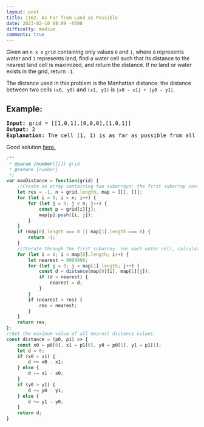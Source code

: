 ```yaml
---
layout: post
title: 1162. As Far from Land as Possible
date: 2023-02-10 08:09 -0500
difficulty: medium
comments: true
---
```

Given an `n x n` `grid` containing only values `0` and `1`, where `0` represents water and `1` represents land, find a water cell such that its distance to the nearest land cell is maximized, and return the distance. If no land or water exists in the grid, return `-1`.

The distance used in this problem is the Manhattan distance: the distance between two cells `(x0, y0)` and `(x1, y1)` is `|x0 - x1| + |y0 - y1|`.

## Example:
<pre><strong>Input:</strong> grid = [[1,0,1],[0,0,0],[1,0,1]]
<strong>Output:</strong> 2
<strong>Explanation:</strong> The cell (1, 1) is as far as possible from all the land with distance 2.
</pre>

Good solution [here.](https://leetcode.com/problems/as-far-from-land-as-possible/solutions/3167044/javascript-super-easy-to-understand/?orderBy=hot&languageTags=javascript)
```javascript
/**
 * @param {number[][]} grid
 * @return {number}
 */
var maxDistance = function(grid) {
    //Create an array containing two subarrays: the first subarray contains locations of water cells, the second one contains locations of land cells.
    let res = -1, n = grid.length, map = [[], []];
    for (let i = 0; i < n; i++) {
        for (let j = 0; j < n; j++) {
            const p = grid[i][j];
            map[p].push([i, j]);
        }
    }
    if (map[0].length === 0 || map[1].length === 0) {
        return -1;
    }
    //Iterate through the first subarray. For each water cell, calculate the nearest distance to a land cell by looping through the second subarray.
    for (let i = 0; i < map[0].length; i++) {
        let nearest = 9999999;
        for (let j = 0; j < map[1].length; j++) {
            const d = distance(map[0][i], map[1][j]);
            if (d < nearest) {
                nearest = d;
            }
        }
        if (nearest > res) {
            res = nearest;
        }
    }
    return res;
};
//Get the maximum value of all nearest distance values.
const distance = (p0, p1) => {
    const x0 = p0[0], x1 = p1[0], y0 = p0[1], y1 = p1[1];
    let d = 0;
    if (x0 > x1) {
        d += x0 - x1;
    } else {
        d += x1 - x0;
    }
    if (y0 > y1) {
        d += y0 - y1;
    } else {
        d += y1 - y0;
    }
    return d;
}
```
